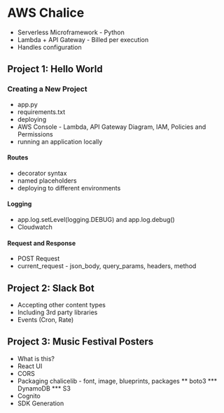 # AWS Chalice

* Serverless Microframework - Python
* Lambda + API Gateway - Billed per execution
* Handles configuration

## Project 1: Hello World

### Creating a New Project

* app.py
* requirements.txt
* deploying
* AWS Console - Lambda, API Gateway Diagram, IAM, Policies and Permissions
* running an application locally

#### Routes

* decorator syntax
* named placeholders
* deploying to different environments

#### Logging

* app.log.setLevel(logging.DEBUG) and app.log.debug()
* Cloudwatch

#### Request and Response

* POST Request
* current_request - json_body, query_params, headers, method

## Project 2: Slack Bot

* Accepting other content types
* Including 3rd party libraries
* Events (Cron, Rate)

## Project 3: Music Festival Posters

* What is this?
* React UI
* CORS
* Packaging chalicelib - font, image, blueprints, packages
** boto3
*** DynamoDB
*** S3
* Cognito
* SDK Generation
